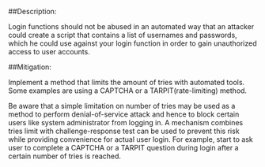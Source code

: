 ##Description:

Login functions should not be abused in an automated way that an attacker could create a
script that contains a list of usernames and passwords, which he could use against your
login function in order to gain unauthorized access to user accounts.

##Mitigation:

Implement a method that limits the amount of tries with automated tools.
Some examples are using a CAPTCHA or a TARPIT(rate-limiting) method.

Be aware that a simple limitation on number of tries may be used as a method to perform denial-of-service attack and hence to block certain users like system administrator from logging in. A mechanism combines tries limit with challenge-response test can be used to prevent this risk while providing convenience for actual user login. For example, start to ask user to complete a CAPTCHA or a TARPIT question during login after a certain number of tries is reached.
